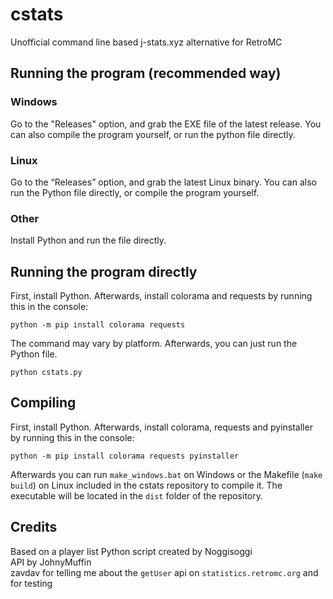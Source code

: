 # cstats

Unofficial command line based j-stats.xyz alternative for RetroMC  

## Running the program (recommended way)

### Windows
Go to the "Releases" option, and grab the EXE file of the latest release. You can also compile the program yourself, or run the python file directly.

### Linux
Go to the “Releases” option, and grab the latest Linux binary. You can also run the Python file directly, or compile the program yourself.

### Other
Install Python and run the file directly.

## Running the program directly
First, install Python. Afterwards, install colorama and requests by running this in the console:
```
python -m pip install colorama requests
```
The command may vary by platform. Afterwards, you can just run the Python file.
```
python cstats.py
```

## Compiling
First, install Python. Afterwards, install colorama, requests and pyinstaller by running this in the console:
```
python -m pip install colorama requests pyinstaller
```
Afterwards you can run `make_windows.bat` on Windows or the Makefile (`make build`) on Linux included in the cstats repository to compile it. The executable will be located in the `dist` folder of the repository.


## Credits

Based on a player list Python script created by Noggisoggi  
API by JohnyMuffin  
zavdav for telling me about the `getUser` api on `statistics.retromc.org` and for testing
